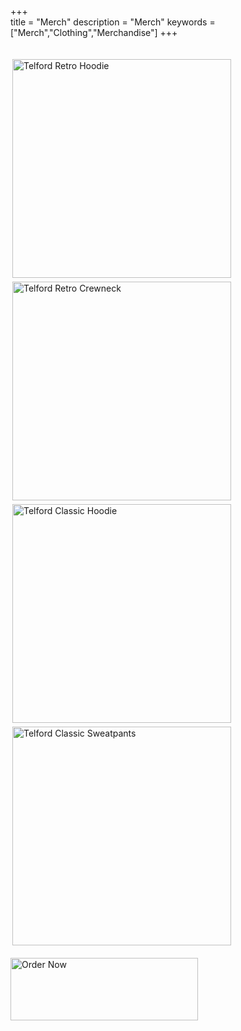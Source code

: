 +++   
title = "Merch"
description = "Merch"
keywords = ["Merch","Clothing","Merchandise"]
+++

<br>
<a href="https://benjamintelford.com/trh"><img src= "https://benjamintelford.com/img/merch/TELFORD RETRO -  HOODIE/TRHwebsiteSQUARE.jpg" style="width:350px; height:350px; padding:3px"  title="Telford Retro Hoodie" alt="Telford Retro Hoodie"></a>
<a href="https://benjamintelford.com/trc"><img src= "https://benjamintelford.com/img/merch/TELFORD RETRO - CREWNECK SWEATER/TRCwebsiteSQUARE.jpg" style="width:350px; height:350px; padding:3px"  title="Telford Retro Crewneck" alt="Telford Retro Crewneck"></a>
<a href="https://benjamintelford.com/tch"><img src= "https://benjamintelford.com/img/merch/TELFORD CLASSIC - HOODIE/TCHwebsiteSQUARE.jpg" style="width:350px; height:350px; padding:3px"  title="Telford Classic Hoodie" alt="Telford Classic Hoodie"></a>
<a href="https://benjamintelford.com/tcs"><img src= "https://benjamintelford.com/img/merch/TELFORD CLASSIC - SWEATPANTS/TCSwebsiteSQUARE.jpg" style="width:350px; height:350px; padding:3px"  title="Telford Classic Sweatpants" alt="Telford Classic Sweatpants"></a>
<br>
<br>
<a href="https://benjamintelford.com/order"><img src= "https://benjamintelford.com/img/merch/checkout.png" style="width:300px; height:100px; padding:0px"  title="Order Now" alt="Order Now"></a>
<br>
<br>